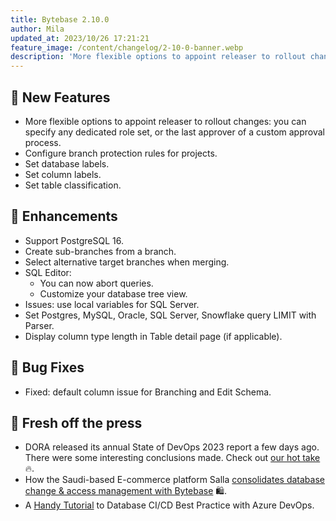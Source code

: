 ```yaml
---
title: Bytebase 2.10.0
author: Mila
updated_at: 2023/10/26 17:21:21
feature_image: /content/changelog/2-10-0-banner.webp
description: 'More flexible options to appoint releaser to rollout changes. Set database & column labels'
---
```


## 🚀 New Features

- More flexible options to appoint releaser to rollout changes: you can specify any dedicated role set, or the last approver of a custom approval process.
- Configure branch protection rules for projects.
- Set database labels.
- Set column labels.
- Set table classification.

## 🎄 Enhancements

- Support PostgreSQL 16.
- Create sub-branches from a branch.
- Select alternative target branches when merging.
- SQL Editor:
  - You can now abort queries.
  - Customize your database tree view.
- Issues: use local variables for SQL Server.
- Set Postgres, MySQL, Oracle, SQL Server, Snowflake query LIMIT with Parser.
- Display column type length in Table detail page (if applicable).

## 🐞 Bug Fixes

- Fixed: default column issue for Branching and Edit Schema.

## 📰 Fresh off the press

- DORA released its annual State of DevOps 2023 report a few days ago. There were some interesting conclusions made. Check out [our hot take](/blog/dora-state-of-devops-2023/) 🔥.
- How the Saudi-based E-commerce platform Salla [consolidates database change & access management with Bytebase](/blog/salla-case-study/) 🛍️.
- A [Handy Tutorial](/docs/tutorials/gitops-azure-devops-workflow/) to Database CI/CD Best Practice with Azure DevOps.

<IncludeBlock url="/docs/get-started/install/install-upgrade"></IncludeBlock>
